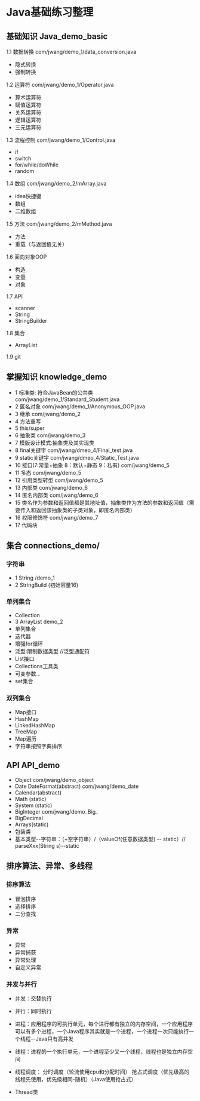 # Java基础练习整理

## 基础知识 Java_demo_basic

1.1 数据转换 com/jwang/demo_1/data_conversion.java

* 隐式转换 
* 强制转换
    
1.2 运算符 com/jwang/demo_1/Operator.java

* 算术运算符
* 赋值运算符
* 关系运算符
* 逻辑运算符
* 三元运算符
    
1.3 流程控制 com/jwang/demo_1/Control.java

* if
* switch
* for/while/doWhile
* random
    
1.4 数组 com/jwang/demo_2/mArray.java

* idea快捷键 
* 数组
* 二维数组

1.5 方法 com/jwang/demo_2/mMethod.java

* 方法
* 重载（与返回值无关）

1.6 面向对象OOP

* 构造
* 变量
* 对象

1.7 API

* scanner
* String
* StringBuilder

1.8 集合

* ArrayList

1.9 git

## 掌握知识  knowledge_demo

* 1 标准类: 符合JavaBean的公共类 com/jwang/demo_1/Standard_Student.java
* 2 匿名对象 com/jwang/demo_1/Anonymous_OOP.java
* 3 继承 com/jwang/demo_2
* 4 方法重写 
* 5 this/super 
* 6 抽象类 com/jwang/demo_3
* 7 模版设计模式:抽象类及其实现类
* 8 final关键字 com/jwang/dmeo_4/Final_test.java
* 9 static关键字 com/jwang/dmeo_4/Static_Test.java
* 10 接口(7:常量+抽象 8：默认+静态 9：私有) com/jwang/demo_5 
* 11 多态 com/jwang/demo_5
* 12 引用类型转型 com/jwang/demo_5
* 13 内部类 com/jwang/demo_6
* 14 匿名内部类 com/jwang/demo_6
* 15 类名作为参数和返回值都是其地址值，抽象类作为方法的参数和返回值（需要传入和返回该抽象类的子类对象，即匿名内部类）
* 16 权限修饰符 com/jwang/demo_7
* 17 代码块

## 集合 connections_demo/

### 字符串

* 1 String /demo_1
* 2 StringBuild (初始容量16)

### 单列集合 

* Collection
* 3 ArrayList  demo_2
* 单列集合
* 迭代器
* 增强for循环
* 泛型:限制数据类型  //泛型通配符
* List接口
* Collections工具类
* 可变参数...
* set集合

### 双列集合

* Map接口
* HashMap
* LinkedHashMap
* TreeMap
* Map遍历
* 字符串按照字典排序

## API API_demo

* Object  com/jwang/demo_object
* Date DateFormat(abstract) com/jwang/demo_date
* Calendar(abstract)
* Math (static)
* System (static)
* BigInteger com/jwang/demo_Big_
* BigDecimal
* Arrays(static)
* 包装类
* 基本类型--字符串：（+空字符串）/（valueOf(任意数据类型) -- static）// parseXxx(String s)--static 

## 排序算法、异常、多线程

### 排序算法

* 冒泡排序 
* 选择排序
* 二分查找

### 异常

* 异常
* 异常捕获
* 异常处理
* 自定义异常

### 并发与并行

* 并发：交替执行
* 并行：同时执行

* 进程：应用程序的可执行单元，每个进行都有独立的内存空间，一个应用程序可以有多个进程，一个Java程序其实就是一个进程，一个进程一次只能执行一个线程--Java只有高并发
* 线程：进程的一个执行单元，一个进程至少又一个线程，线程也是独立内存空间

* 线程调度： 分时调度（轮流使用cpu和分配时间） 抢占式调度（优先级高的线程先使用，优先级相同-随机）（Java使用抢占式）

* Thread类








    